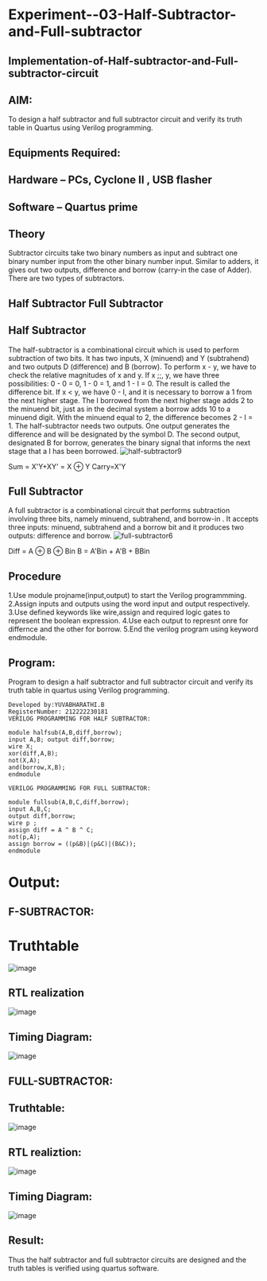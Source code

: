 # Experiment--03-Half-Subtractor-and-Full-subtractor
## Implementation-of-Half-subtractor-and-Full-subtractor-circuit
## AIM:
To design a half subtractor and full subtractor circuit and verify its truth table in Quartus using Verilog programming.

## Equipments Required:
## Hardware – PCs, Cyclone II , USB flasher
## Software – Quartus prime
## Theory
Subtractor circuits take two binary numbers as input and subtract one binary number input from the other binary number input. Similar to adders, it gives out two outputs, difference and borrow (carry-in the case of Adder). There are two types of subtractors.

## Half Subtractor Full Subtractor
## Half Subtractor
The half-subtractor is a combinational circuit which is used to perform subtraction of two bits. It has two inputs, X (minuend) and Y (subtrahend) and two outputs D (difference) and B (borrow). To perform x - y, we have to check the relative magnitudes of x and y. If x ;;, y, we have three possibilities: 0 - 0 = 0, 1 - 0 = 1, and 1 - I = 0. The result is called the difference bit. If x < y, we have 0 - I, and it is necessary to borrow a 1 from the next higher stage. The I borrowed from the next higher stage adds 2 to the minuend bit, just as in the decimal system a borrow adds 10 to a minuend digit. With the minuend equal to 2, the difference becomes 2 - I = 1. The half-subtractor needs two outputs. One output generates the difference and will be designated by the symbol D. The second output, designated B for borrow, generates the binary signal that informs the next stage that a I has been borrowed.
![half-subtractor9](https://user-images.githubusercontent.com/36288975/166112538-58c3bc7c-ee5d-4e6a-ac8d-8e8328efe27a.png)


Sum = X'Y+XY' = X ⊕ Y
Carry=X'Y

## Full Subtractor
A full subtractor is a combinational circuit that performs subtraction involving three bits, namely minuend, subtrahend, and borrow-in . It accepts three inputs: minuend, subtrahend and a borrow bit and it produces two outputs: difference and borrow. 
![full-subtractor6](https://user-images.githubusercontent.com/36288975/166112541-24c68359-3de8-4674-ae22-8272ffc385ed.png)


Diff = A ⊕ B ⊕ Bin B = A'Bin + A'B + BBin

## Procedure
1.Use module projname(input,output) to start the Verilog programmming. 2.Assign inputs and outputs using the word input and output respectively. 3.Use defined keywords like wire,assign and required logic gates to represent the boolean expression. 4.Use each output to represnt onre for differnce and the other for borrow. 5.End the verilog program using keyword endmodule.








## Program:

Program to design a half subtractor and full subtractor circuit and verify its truth table in quartus using Verilog programming.
```
Developed by:YUVABHARATHI.B
RegisterNumber: 212222230181
VERILOG PROGRAMMING FOR HALF SUBTRACTOR:

module halfsub(A,B,diff,borrow);
input A,B; output diff,borrow;
wire X;
xor(diff,A,B);
not(X,A);
and(borrow,X,B);
endmodule

VERILOG PROGRAMMING FOR FULL SUBTRACTOR:

module fullsub(A,B,C,diff,borrow);
input A,B,C;
output diff,borrow;
wire p ;
assign diff = A ^ B ^ C;
not(p,A);
assign borrow = ((p&B)|(p&C)|(B&C));
endmodule 
```

# Output:
## F-SUBTRACTOR:
# Truthtable
![image](https://user-images.githubusercontent.com/113497404/229348118-c82e2cf4-6b3d-4ca5-b823-34b4712f29a4.png)




##  RTL realization
![image](https://user-images.githubusercontent.com/113497404/229348252-89a3806d-bf00-47c3-a620-79f4d4d7cef6.png)

## Timing Diagram:
![image](https://user-images.githubusercontent.com/113497404/229348312-286625bd-ef65-4358-9f37-3028e54513c7.png)
## FULL-SUBTRACTOR:
## Truthtable:
          
![image](https://user-images.githubusercontent.com/113497404/229348350-ab55baf9-2f81-4b5d-bf57-4afc65455da2.png)
## RTL realiztion:
![image](https://user-images.githubusercontent.com/113497404/229348395-8e6e4f10-6980-4da5-ae3e-076ac2494bd4.png)
## Timing Diagram:
![image](https://user-images.githubusercontent.com/113497404/229348450-d86d3183-59ee-4081-bfc4-5d57e02908fc.png)



## Result:
Thus the half subtractor and full subtractor circuits are designed and the truth tables is verified using quartus software.
